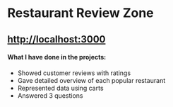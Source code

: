 # Restaurant Review Zone

## [http://localhost:3000](http://localhost:3000)

#### What I have done in the projects: 
* Showed customer reviews with ratings
* Gave detailed overview of each popular restaurant
* Represented data using carts
* Answered 3 questions
